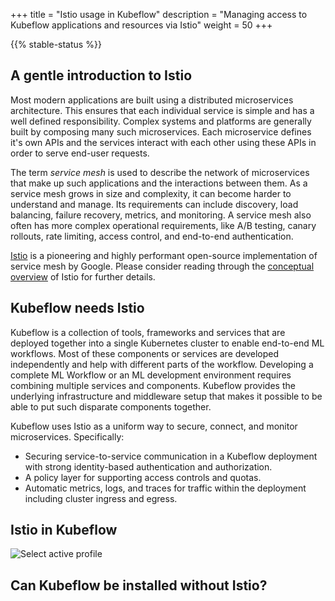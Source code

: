 +++
title = "Istio usage in Kubeflow"
description = "Managing access to Kubeflow applications and resources via Istio"
weight = 50
+++

{{% stable-status %}}


## A gentle introduction to Istio

Most modern applications are built using a distributed microservices
architecture. This ensures that each individual service is simple and has a
well defined responsibility. Complex systems and platforms are generally
built by composing many such microservices. Each microservice defines it's own
APIs and the services interact with each other using these APIs in order to
serve end-user requests.

The term *service mesh* is used to describe the network of microservices that
make up such applications and the interactions between them. As a service mesh
grows in size and complexity, it can become harder to understand and manage.
Its requirements can include discovery, load balancing, failure recovery,
metrics, and monitoring. A service mesh also often has more complex operational
requirements, like A/B testing, canary rollouts, rate limiting, access control,
and end-to-end authentication.

[Istio](https://istio.io/) is a pioneering and highly performant open-source
implementation of service mesh by Google. Please consider reading through the
[conceptual overview](https://istio.io/docs/concepts/what-is-istio/) of Istio
for further details.

## Kubeflow needs Istio

Kubeflow is a collection of tools, frameworks and services that are deployed
together into a single Kubernetes cluster to enable end-to-end ML workflows.
Most of these components or services are developed independently and help with
different parts of the workflow. Developing a complete ML Workflow or an ML
development environment requires combining multiple services and components.
Kubeflow provides the underlying infrastructure and middleware setup that makes
it possible to be able to put such disparate components together.

Kubeflow uses Istio as a uniform way to secure, connect, and monitor microservices. Specifically:

 - Securing service-to-service communication in a Kubeflow deployment with
   strong identity-based authentication and authorization.
 - A policy layer for supporting access controls and quotas.
 - Automatic metrics, logs, and traces for traffic within the deployment
   including cluster ingress and egress.


## Istio in Kubeflow

<img src="/docs/images/Istio-in-KF.svg" 
  alt="Select active profile "
  class="mt-3 mb-3 border border-info rounded">

## Can Kubeflow be installed without Istio?

